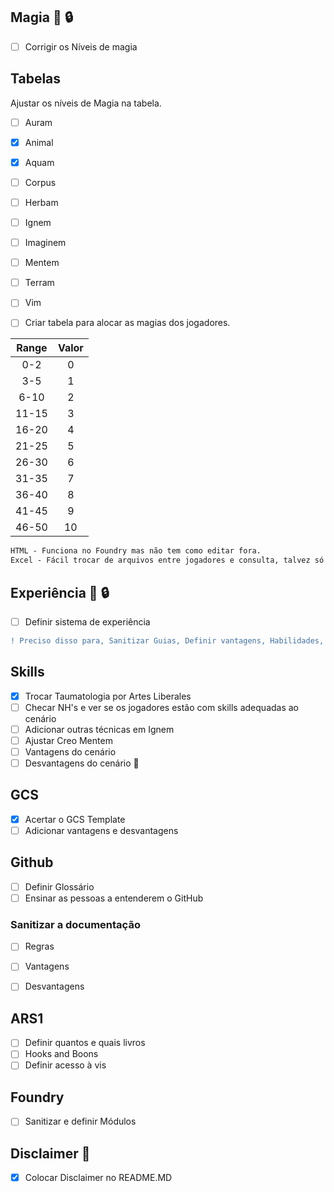 ## Magia :triangular_flag_on_post: :lock:
- [ ] Corrigir os Níveis de magia  

## Tabelas 
Ajustar os níveis de Magia na tabela.
- [ ] Auram
- [x] Animal
- [x] Aquam
- [ ] Corpus
- [ ] Herbam
- [ ] Ignem
- [ ] Imaginem
- [ ] Mentem
- [ ] Terram
- [ ] Vim

- [ ] Criar tabela para alocar as magias dos jogadores.

Range | Valor
:----: | :------:
0-2|	0
3-5|	1
6-10	|	2
11-15	|	3
16-20	|	4
21-25	|	5
26-30	|	6
31-35	|	7
36-40	|	8
41-45	|	9
46-50	|	10


```diff
HTML - Funciona no Foundry mas não tem como editar fora. 
Excel - Fácil trocar de arquivos entre jogadores e consulta, talvez só eu tenha conhecimento de dar upload disso pro foundry.
```
## Experiência  :triangular_flag_on_post: :lock:
- [ ] Definir sistema de experiência

```diff
! Preciso disso para, Sanitizar Guias, Definir vantagens, Habilidades, Atividades de laboratório
```

## Skills
- [x] Trocar Taumatologia por Artes Liberales
- [ ] Checar NH's e ver se os jogadores estão com skills adequadas ao cenário
- [ ] Adicionar outras técnicas em Ignem 
- [ ] Ajustar Creo Mentem
- [ ] Vantagens do cenário
- [ ] Desvantagens do cenário :triangular_flag_on_post:

## GCS

- [x] Acertar o GCS Template
- [ ] Adicionar vantagens e desvantagens

## Github
- [ ] Definir Glossário
- [ ] Ensinar as pessoas a entenderem o GitHub

### Sanitizar a documentação
- [ ] Regras
- [ ] Vantagens 
- [ ] Desvantagens


## ARS1

- [ ] Definir quantos e quais livros
- [ ] Hooks and Boons
- [ ] Definir acesso à vis

## Foundry
- [ ] Sanitizar e definir Módulos

## Disclaimer :triangular_flag_on_post:
- [x] Colocar Disclaimer no README.MD
